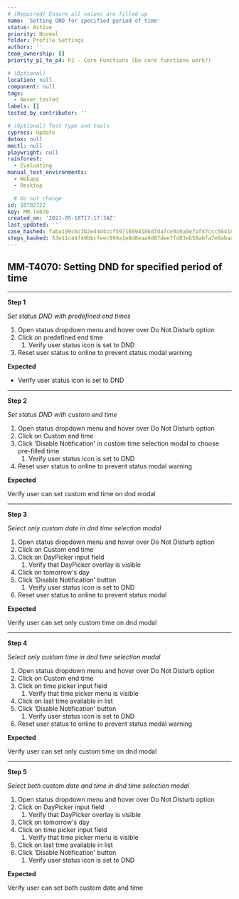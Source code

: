 ```yaml
---
# (Required) Ensure all values are filled up
name: 'Setting DND for specified period of time'
status: Active
priority: Normal
folder: Profile Settings
authors: ''
team_ownership: []
priority_p1_to_p4: P2 - Core Functions (Do core functions work?)

# (Optional)
location: null
component: null
tags:
  - Never tested
labels: []
tested_by_contributor: ''

# (Optional) Test type and tools
cypress: Update
detox: null
mmctl: null
playwright: null
rainforest:
  - Evaluating
manual_test_environments:
  - Webapp
  - Desktop

  # Do not change
id: 10782722
key: MM-T4070
created_on: '2021-05-18T17:17:34Z'
last_updated: ''
case_hashed: faba199c6c3b2e44d4ccf59716894186d7da7ce9a9a0e7af47ccc56410cc6a139d14f149677f07c8101c3d0c493a95d5
steps_hashed: 53e11c44f49bbcfeec999a1e8d0eaa9d87dee7fd83eb58abfa7e0abadbd8a8a4effe680b9e2fce27ef6b666843debbcb
---
```


<!-- (Auto-generated) Based on frontmatter's "key" and "name" -->

## MM-T4070: Setting DND for specified period of time

---

**Step 1**

_Set status DND with predefined end times_

1. Open status dropdown menu and hover over Do Not Disturb option
2. Click on predefined end time
   1. Verify user status icon is set to DND
3. Reset user status to online to prevent status modal warning

**Expected**

- Verify user status icon is set to DND

---

**Step 2**

_Set status DND with custom end time_

1. Open status dropdown menu and hover over Do Not Disturb option
2. Click on Custom end time
3. Click 'Disable Notification' in custom time selection modal to choose pre-filled time
   1. Verify user status icon is set to DND
4. Reset user status to online to prevent status modal warning

**Expected**

Verify user can set custom end time on dnd modal

---

**Step 3**

_Select only custom date in dnd time selection modal_

1. Open status dropdown menu and hover over Do Not Disturb option
2. Click on Custom end time
3. Click on DayPicker input field
   1. Verify that DayPicker overlay is visible
4. Click on tomorrow's day
5. Click 'Disable Notification' button
   1. Verify user status icon is set to DND
6. Reset user status to online to prevent status modal

**Expected**

Verify user can set only custom time on dnd modal

---

**Step 4**

_Select only custom time in dnd time selection modal_

1. Open status dropdown menu and hover over Do Not Disturb option
2. Click on Custom end time
3. Click on time picker input field
   1. Verify that time picker menu is visible
4. Click on last time available in list
5. Click 'Disable Notification' button
   1. Verify user status icon is set to DND
6. Reset user status to online to prevent status modal warning

**Expected**

Verify user can set only custom time on dnd modal

---

**Step 5**

_Select both custom date and time in dnd time selection modal_

1. Open status dropdown menu and hover over Do Not Disturb option
2. Click on DayPicker input field
   1. Verify that DayPicker overlay is visible
3. Click on tomorrow's day
4. Click on time picker input field
   1. Verify that time picker menu is visible
5. Click on last time available in list
6. Click 'Disable Notification' button
   1. Verify user status icon is set to DND

**Expected**

Verify user can set both custom date and time
